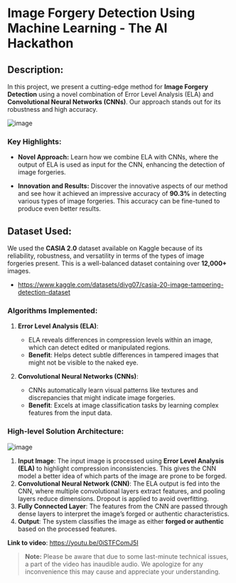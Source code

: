 # Image Forgery Detection Using Machine Learning - The AI Hackathon
## Description:

In this project, we present a cutting-edge method for **Image Forgery Detection** using a novel combination of Error Level Analysis (ELA) and **Convolutional Neural Networks (CNNs)**. Our approach stands out for its robustness and high accuracy.

![image](https://github.com/user-attachments/assets/6d67f060-4be3-4a25-8238-58b58613529e)

### Key Highlights:

- **Novel Approach:** Learn how we combine ELA with CNNs, where the output of ELA is used as input for the CNN, enhancing the detection of image forgeries.
  
- **Innovation and Results:** Discover the innovative aspects of our method and see how it achieved an impressive accuracy of **90.3%** in detecting various types of image forgeries. This accuracy can be fine-tuned to produce even better results.
  
## **Dataset Used:**
We used the **CASIA 2.0** dataset available on Kaggle because of its reliability, robustness, and versatility in terms of the types of image forgeries present. This is a well-balanced dataset containing over **12,000+** images.
- https://www.kaggle.com/datasets/divg07/casia-20-image-tampering-detection-dataset

### Algorithms Implemented:

1. **Error Level Analysis (ELA)**:
   - ELA reveals differences in compression levels within an image, which can detect edited or manipulated regions.
   - **Benefit**: Helps detect subtle differences in tampered images that might not be visible to the naked eye.

2. **Convolutional Neural Networks (CNNs)**:
   - CNNs automatically learn visual patterns like textures and discrepancies that might indicate image forgeries.
   - **Benefit**: Excels at image classification tasks by learning complex features from the input data.

### High-level Solution Architecture:

![image](https://github.com/user-attachments/assets/603f182e-cb88-44ed-8c78-865f4d5a6f74)

1. **Input Image**: The input image is processed using **Error Level Analysis (ELA)** to highlight compression inconsistencies. This gives the CNN model a better idea of which parts of the image are prone to be forged.
2. **Convolutional Neural Network (CNN)**: The ELA output is fed into the CNN, where multiple convolutional layers extract features, and pooling layers reduce dimensions. Dropout is applied to avoid overfitting.
3. **Fully Connected Layer**: The features from the CNN are passed through dense layers to interpret the image’s forged or authentic characteristics.
4. **Output**: The system classifies the image as either **forged or authentic** based on the processed features.

**Link to video**: https://youtu.be/0iSTFComJ5I

> **Note:** Please be aware that due to some last-minute technical issues, a part of the video has inaudible audio. We apologize for any inconvenience this may cause and appreciate your understanding.
